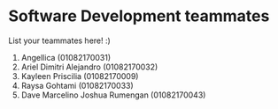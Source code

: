 # Software Development teammates

List your teammates here! :)
1. Angellica (01082170031)
2. Ariel Dimitri Alejandro (01082170032)
3. Kayleen Priscilia (01082170009)
4. Raysa Gohtami (01082170033)
5. Dave Marcelino Joshua Rumengan (01082170043)
